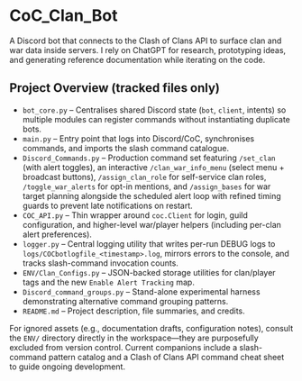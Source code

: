 # CoC_Clan_Bot

A Discord bot that connects to the Clash of Clans API to surface clan and war data inside servers. I rely on ChatGPT for research, prototyping ideas, and generating reference documentation while iterating on the code.

## Project Overview (tracked files only)

- `bot_core.py` – Centralises shared Discord state (`bot`, `client`, intents) so multiple modules can register commands without instantiating duplicate bots.
- `main.py` – Entry point that logs into Discord/CoC, synchronises commands, and imports the slash command catalogue.
- `Discord_Commands.py` – Production command set featuring `/set_clan` (with alert toggles), an interactive `/clan_war_info_menu` (select menu + broadcast buttons), `/assign_clan_role` for self-service clan roles, `/toggle_war_alerts` for opt-in mentions, and `/assign_bases` for war target planning alongside the scheduled alert loop with refined timing guards to prevent late notifications on restart.
- `COC_API.py` – Thin wrapper around `coc.Client` for login, guild configuration, and higher-level war/player helpers (including per-clan alert preferences).
- `logger.py` – Central logging utility that writes per-run DEBUG logs to `logs/COCbotlogfile_<timestamp>.log`, mirrors errors to the console, and tracks slash-command invocation counts.
- `ENV/Clan_Configs.py` – JSON-backed storage utilities for clan/player tags and the new `Enable Alert Tracking` map.
- `Discord_command_groups.py` – Stand-alone experimental harness demonstrating alternative command grouping patterns.
- `README.md` – Project description, file summaries, and credits.

For ignored assets (e.g., documentation drafts, configuration notes), consult the `ENV/` directory directly in the workspace—they are purposefully excluded from version control. Current companions include a slash-command pattern catalog and a Clash of Clans API command cheat sheet to guide ongoing development.

